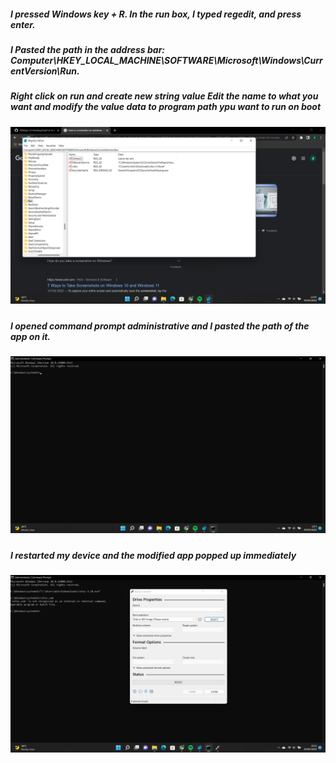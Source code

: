##### I pressed Windows key + R. In the run box, I typed regedit, and press enter.
##### I Pasted the path in the address bar: Computer\HKEY_LOCAL_MACHINE\SOFTWARE\Microsoft\Windows\CurrentVersion\Run.
##### Right click on run and create new string value Edit the name to what you want and modify the value data to program path ypu want to run on boot
##### ![ait text](https://github.com/mitchell-d-coder/ProblemSets/blob/main/Mitchell/Picture/Screenshot%20(4).png)
##### I opened command prompt administrative and I pasted the path of the app on it.
##### ![ait text](https://github.com/mitchell-d-coder/ProblemSets/blob/main/Mitchell/Picture/Screenshot%20(9).png)
##### I restarted my device and the modified app popped up immediately
##### ![ait text](https://github.com/mitchell-d-coder/ProblemSets/blob/main/Mitchell/Picture/Screenshot%20(10).png)
